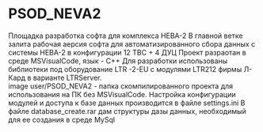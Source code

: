 # PSOD_NEVA2
Площадка разработка софта для комплекса НЕВА-2
В главной ветке залита рабочая аерсия софта для автоматизированного сбора данных с системы НЕВА-2 в конфигурации 12 ТВС + 4 ДУЦ
Проект разраотан в среде MSVisualCode, язык - C++
Для разработки использованы библиотеки под оборудование LTR -2-EU с модулями LTR212 фирмы Л-Кард в варианте LTRServer.  
image user/PSOD_NEVA2 - папка скомпилированного проекта для использования на ПК без MSVisualCode. 
Настройка конфигурации модулей и доступа к базе данных производится в файле settings.ini
В файле database_create.rar дам структуры дазы данных, необходимый для ее создания в среде MySql
